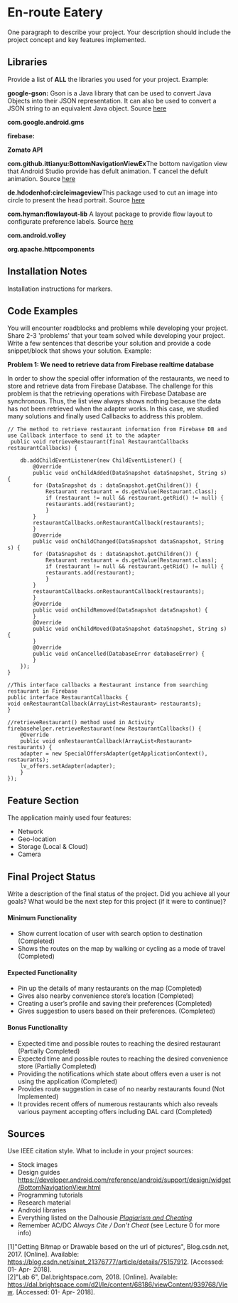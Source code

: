 # En-route Eatery
One paragraph to describe your project. Your description should include the project concept and key features implemented.

## Libraries
Provide a list of **ALL** the libraries you used for your project. Example:

**google-gson:** Gson is a Java library that can be used to convert Java Objects into their JSON representation. It can also be used to convert a JSON string to an equivalent Java object. Source [here](https://github.com/google/gson)

**com.google.android.gms**

**firebase:**

**Zomato API**

**com.github.ittianyu:BottomNavigationViewEx**The bottom navigation view that Android Studio provide has defult animation. T cancel the defult animation. Source [here](https://www.youtube.com/watch?v=QXy_kkQM2Kc&list=PLgCYzUzKIBE9XqkckEJJA0I1wVKbUAOdv&index=3)

**de.hdodenhof:circleimageview**This package used to cut an image into circle to present the head portrait. Source [here](https://github.com/hdodenhof/CircleImageView)

**com.hyman:flowlayout-lib** A layout package to provide flow layout to configurate preference labels. Source [here](https://github.com/hongyangAndroid/FlowLayout)

**com.android.volley**

**org.apache.httpcomponents**



## Installation Notes
Installation instructions for markers.

## Code Examples
You will encounter roadblocks and problems while developing your project. Share 2-3 'problems' that your team solved while developing your project. Write a few sentences that describe your solution and provide a code snippet/block that shows your solution. Example:

**Problem 1: We need to retrieve data from Firebase realtime database**

In order to show the special offer information of the restaurants, we need to store and retrieve data from Firebase Database. The challenge for this problem is that the retrieving operations with Firebase Database are synchronous. Thus, the list view always shows nothing because the data has not been retrieved when the adapter works. In this case, we studied many solutions and finally used Callbacks to address this problem.  
```
// The method to retrieve restaurant information from Firebase DB and use Callback interface to send it to the adapter
 public void retrieveRestaurant(final RestaurantCallbacks restaurantCallbacks) {

	db.addChildEventListener(new ChildEventListener() {
	    @Override
	    public void onChildAdded(DataSnapshot dataSnapshot, String s) {
		for (DataSnapshot ds : dataSnapshot.getChildren()) {
		    Restaurant restaurant = ds.getValue(Restaurant.class);
		    if (restaurant != null && restaurant.getRid() != null) {
			restaurants.add(restaurant);
		    }
		}
		restaurantCallbacks.onRestaurantCallback(restaurants);
	    }
	    @Override
	    public void onChildChanged(DataSnapshot dataSnapshot, String s) {
		for (DataSnapshot ds : dataSnapshot.getChildren()) {
		    Restaurant restaurant = ds.getValue(Restaurant.class);
		    if (restaurant != null && restaurant.getRid() != null) {
			restaurants.add(restaurant);
		    }
		}
		restaurantCallbacks.onRestaurantCallback(restaurants);
	    }
	    @Override
	    public void onChildRemoved(DataSnapshot dataSnapshot) {
	    }
	    @Override
	    public void onChildMoved(DataSnapshot dataSnapshot, String s) {
	    }
	    @Override
	    public void onCancelled(DatabaseError databaseError) {
	    }
	});
}
```
```
//This interface callbacks a Restaurant instance from searching restaurant in Firebase
public interface RestaurantCallbacks {
void onRestaurantCallback(ArrayList<Restaurant> restaurants);
}
```
```
//retrieveRestaurant() method used in Activity
firebasehelper.retrieveRestaurant(new RestaurantCallbacks() {
    @Override
    public void onRestaurantCallback(ArrayList<Restaurant> restaurants) {
	adapter = new SpecialOffersAdapter(getApplicationContext(), restaurants);
	lv_offers.setAdapter(adapter);
    }
});
```

## Feature Section
The application mainly used four features:
- Network
- Geo-location 
- Storage (Local & Cloud)
- Camera


## Final Project Status
Write a description of the final status of the project. Did you achieve all your goals? What would be the next step for this project (if it were to continue)?

#### Minimum Functionality
- Show current location of user with search option to destination (Completed)
- Shows the routes on the map by walking or cycling as a mode of travel (Completed)

#### Expected Functionality
- Pin up the details of many restaurants on the map (Completed)
- Gives also nearby convenience store’s location (Completed)
- Creating a user’s profile and saving their preferences (Completed)
- Gives suggestion to users based on their preferences. (Completed)

#### Bonus Functionality
- Expected time and possible routes to reaching the desired restaurant (Partially Completed)
- Expected time and possible routes to reaching the desired convenience store (Partially Completed)
- Providing the notifications which state about offers even a user is not using the application (Completed)
- Provides route suggestion in case of no nearby restaurants found (Not Implemented)
- It provides recent offers of numerous restaurants which also reveals various payment accepting offers including DAL card (Completed)


## Sources
Use IEEE citation style.
What to include in your project sources:
- Stock images
- Design guides
	 https://developer.android.com/reference/android/support/design/widget/BottomNavigationView.html
- Programming tutorials
- Research material
- Android libraries
- Everything listed on the Dalhousie [*Plagiarism and Cheating*](https://www.dal.ca/dept/university_secretariat/academic-integrity/plagiarism-cheating.html)
- Remember AC/DC *Always Cite / Don't Cheat* (see Lecture 0 for more info)

[1]"Getting Bitmap or Drawable based on the url of pictures", Blog.csdn.net, 2017. [Online]. Available: https://blog.csdn.net/sinat_21376777/article/details/75157912. [Accessed: 01- Apr- 2018].  
[2]"Lab 6", Dal.brightspace.com, 2018. [Online]. Available: https://dal.brightspace.com/d2l/le/content/68186/viewContent/939768/View. [Accessed: 01- Apr- 2018].  
